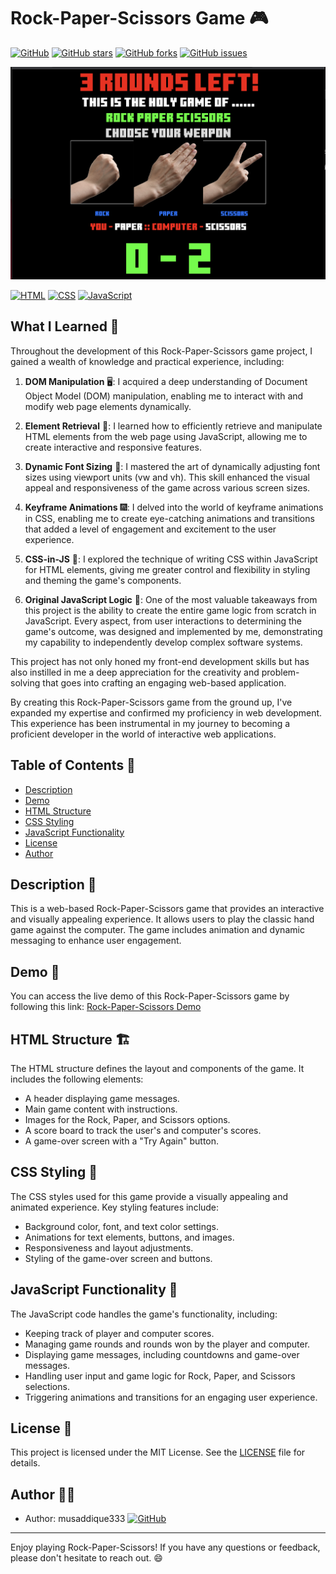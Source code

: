 # Rock-Paper-Scissors Game 🎮

[![GitHub](https://img.shields.io/github/license/musaddique333/rock-paper-scissors)](https://github.com/musaddique333/rock-paper-scissors/blob/main/LICENSE)
[![GitHub stars](https://img.shields.io/github/stars/musaddique333/rock-paper-scissors)](https://github.com/musaddique333/rock-paper-scissors/stargazers)
[![GitHub forks](https://img.shields.io/github/forks/musaddique333/rock-paper-scissors)](https://github.com/musaddique333/rock-paper-scissors/network)
[![GitHub issues](https://img.shields.io/github/issues/musaddique333/rock-paper-scissors)](https://github.com/musaddique333/rock-paper-scissors/issues)

![Rock-Paper-Scissors Screenshot](screenshot.png)

[![HTML](https://img.shields.io/badge/HTML-5-red)](https://developer.mozilla.org/en-US/docs/Web/HTML)
[![CSS](https://img.shields.io/badge/CSS-3-blue)](https://developer.mozilla.org/en-US/docs/Web/CSS)
[![JavaScript](https://img.shields.io/badge/JavaScript-ES6-yellow)](https://developer.mozilla.org/en-US/docs/Web/JavaScript)

## What I Learned 🧠

Throughout the development of this Rock-Paper-Scissors game project, I gained a wealth of knowledge and practical experience, including:

1. **DOM Manipulation** 🖥️: I acquired a deep understanding of Document Object Model (DOM) manipulation, enabling me to interact with and modify web page elements dynamically.

2. **Element Retrieval** 📜: I learned how to efficiently retrieve and manipulate HTML elements from the web page using JavaScript, allowing me to create interactive and responsive features.

3. **Dynamic Font Sizing** 📏: I mastered the art of dynamically adjusting font sizes using viewport units (vw and vh). This skill enhanced the visual appeal and responsiveness of the game across various screen sizes.

4. **Keyframe Animations** 🎆: I delved into the world of keyframe animations in CSS, enabling me to create eye-catching animations and transitions that added a level of engagement and excitement to the user experience.

5. **CSS-in-JS** 🎨: I explored the technique of writing CSS within JavaScript for HTML elements, giving me greater control and flexibility in styling and theming the game's components.

6. **Original JavaScript Logic** 🚀: One of the most valuable takeaways from this project is the ability to create the entire game logic from scratch in JavaScript. Every aspect, from user interactions to determining the game's outcome, was designed and implemented by me, demonstrating my capability to independently develop complex software systems.

This project has not only honed my front-end development skills but has also instilled in me a deep appreciation for the creativity and problem-solving that goes into crafting an engaging web-based application.

By creating this Rock-Paper-Scissors game from the ground up, I've expanded my expertise and confirmed my proficiency in web development. This experience has been instrumental in my journey to becoming a proficient developer in the world of interactive web applications.

## Table of Contents 📜
- [Description](#description)
- [Demo](#demo)
- [HTML Structure](#html-structure)
- [CSS Styling](#css-styling)
- [JavaScript Functionality](#javascript-functionality)
- [License](#license)
- [Author](#author)

## Description 📝
This is a web-based Rock-Paper-Scissors game that provides an interactive and visually appealing experience. It allows users to play the classic hand game against the computer. The game includes animation and dynamic messaging to enhance user engagement.

## Demo 🚀
You can access the live demo of this Rock-Paper-Scissors game by following this link: [Rock-Paper-Scissors Demo](https://musaddique333.github.io/rock-paper-scissors/)

## HTML Structure 🏗️
The HTML structure defines the layout and components of the game. It includes the following elements:
- A header displaying game messages.
- Main game content with instructions.
- Images for the Rock, Paper, and Scissors options.
- A score board to track the user's and computer's scores.
- A game-over screen with a "Try Again" button.

## CSS Styling 🎨
The CSS styles used for this game provide a visually appealing and animated experience. Key styling features include:
- Background color, font, and text color settings.
- Animations for text elements, buttons, and images.
- Responsiveness and layout adjustments.
- Styling of the game-over screen and buttons.

## JavaScript Functionality 🚀
The JavaScript code handles the game's functionality, including:
- Keeping track of player and computer scores.
- Managing game rounds and rounds won by the player and computer.
- Displaying game messages, including countdowns and game-over messages.
- Handling user input and game logic for Rock, Paper, and Scissors selections.
- Triggering animations and transitions for an engaging user experience.

## License 📜
This project is licensed under the MIT License. See the [LICENSE](LICENSE) file for details.

## Author 👨‍💻
- Author: musaddique333 [![GitHub](https://img.shields.io/badge/GitHub-YourGitHubUsername-brightgreen)](https://github.com/yourgithubusername)

---

Enjoy playing Rock-Paper-Scissors! If you have any questions or feedback, please don't hesitate to reach out. 😄
